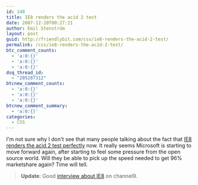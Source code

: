 ```yaml
---
id: 148
title: IE8 renders the acid 2 test
date: 2007-12-20T00:27:21
author: Emil Stenström
layout: post
guid: http://friendlybit.com/css/ie8-renders-the-acid-2-test/
permalink: /css/ie8-renders-the-acid-2-test/
btc_comment_counts:
  - 'a:0:{}'
  - 'a:0:{}'
  - 'a:0:{}'
dsq_thread_id:
  - "205287312"
btcnew_comment_counts:
  - 'a:0:{}'
  - 'a:0:{}'
  - 'a:0:{}'
btcnew_comment_summary:
  - 'a:0:{}'
categories:
  - CSS
---
```

I'm not sure why I don't see that many people talking about the fact that [IE8 renders the acid 2 test perfectly](http://blogs.msdn.com/ie/archive/2007/12/19/internet-explorer-8-and-acid2-a-milestone.aspx) now. It really seems Microsoft is starting to move forward again, after starting to feel some pressure from the open source world. Will they be able to pick up the speed needed to get 96% marketshare again? Time will tell.

> **Update**: Good [interview about IE8](http://channel9.msdn.com/showpost.aspx?postid=367207) on channel9.

